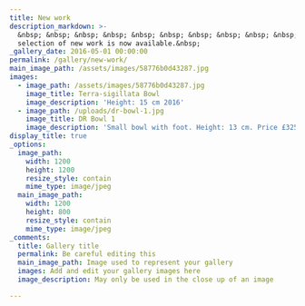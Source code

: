 ```yaml
---
title: New work
description_markdown: >-
  &nbsp; &nbsp; &nbsp; &nbsp; &nbsp; &nbsp; &nbsp; &nbsp; &nbsp; &nbsp; &nbsp; A
  selection of new work is now available.&nbsp;
_gallery_date: 2016-05-01 00:00:00
permalink: /gallery/new-work/
main_image_path: /assets/images/58776b0d43287.jpg
images:
  - image_path: /assets/images/58776b0d43287.jpg
    image_title: Terra-sigillata Bowl
    image_description: 'Height: 15 cm 2016'
  - image_path: /uploads/dr-bowl-1.jpg
    image_title: DR Bowl 1
    image_description: 'Small bowl with foot. Height: 13 cm. Price £325.00'
display_title: true
_options:
  image_path:
    width: 1200
    height: 1200
    resize_style: contain
    mime_type: image/jpeg
  main_image_path:
    width: 1200
    height: 800
    resize_style: contain
    mime_type: image/jpeg
_comments:
  title: Gallery title
  permalink: Be careful editing this
  main_image_path: Image used to represent your gallery
  images: Add and edit your gallery images here
  image_description: May only be used in the close up of an image

---
```

